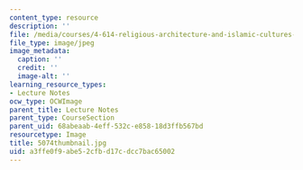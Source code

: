 ```yaml
---
content_type: resource
description: ''
file: /media/courses/4-614-religious-architecture-and-islamic-cultures-fall-2002/a3ffe0f9abe52cfbd17cdcc7bac65002_5074thumbnail.jpg
file_type: image/jpeg
image_metadata:
  caption: ''
  credit: ''
  image-alt: ''
learning_resource_types:
- Lecture Notes
ocw_type: OCWImage
parent_title: Lecture Notes
parent_type: CourseSection
parent_uid: 68abeaab-4eff-532c-e858-18d3ffb567bd
resourcetype: Image
title: 5074thumbnail.jpg
uid: a3ffe0f9-abe5-2cfb-d17c-dcc7bac65002
---
```

